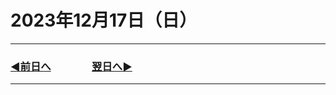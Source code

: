 # 2023年12月17日（日）

---

### [◀️前日へ](https://github.com/yuasys/chatty-journal/blob/main/2023/12/2023-12-16.md)&emsp;&emsp;&emsp;&emsp;[翌日へ▶️](https://github.com/yuasys/chatty-journal/blob/main/2023/12/2023-12-18.md)

---
